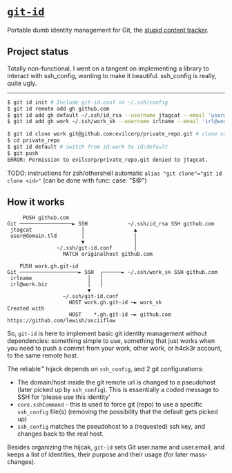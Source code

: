 # [`git-id`](https://github.com/jtagcat/git-id)
Portable dumb identity management for Git, the [stupid content tracker](https://git-scm.com/docs/git#_name).


## Project status
Totally non-functional. I went on a tangent on implementing a library to interact with ssh_config, wanting to make it beautiful. ssh_config is really, quite ugly. 

***


```sh
$ git id init # Include git-id.conf in ~/.ssh/config
$ git id remote add gh github.com
$ git id add gh default ~/.ssh/id_rsa --username jtagcat --email 'user@domain.tld'
$ git id add gh work ~/.ssh/work_sk --username irlname --email 'irl@work.biz' --description 'Evilcorp'

$ git id clone work git@github.com:evilcorp/private_repo.git # clone using id:work
$ cd private_repo
$ git id default # switch from id:work to id:default
$ git push
ERROR: Permission to evilcorp/private_repo.git denied to jtagcat.
```

TODO: instructions for zsh/othershell automatic `alias "git clone"="git id clone <id>"` (can be done with func: case: "$@")

## How it works
```ascii
     PUSH github.com
Git ─────────────────► SSH             ~/.ssh/id_rsa SSH github.com
 jtagcat                │                ▲
 user@domain.tld        │                │
                        ▼                │
                ~/.ssh/git-id.conf       │
                  MATCH originalhost github.com
```
```ascii
    PUSH work.gh.git-id
Git ───────────────────► SSH  ┌──────► ~/.ssh/work_sk SSH github.com
 irlname                  │   │
 irl@work.biz             │   │
                          ▼
                  ~/.ssh/git-id.conf
                    HOST work.gh.git-id ─► work_sk                                    Created with
                    HOST    *.gh.git-id ─► github.com          https://github.com/lewish/asciiflow             
```

So, `git-id` is here to implement basic git identity management without dependencies: something simple to use, something that just works when you need to push a commit from your work, other work, or h4ck3r account, to the same remote host.

The reliable™ hijack depends on `ssh_config`, and 2 git configurations:
 - The domain/host inside the git remote url is changed to a pseudohost (later picked up by `ssh_config`). This is essentially a coded message to SSH for 'please use this identity'
 - `core.sshCommand` - this is used to force git (repo) to use a specific `ssh_config` file(s) (removing the possibility that the default gets picked up)
 - `ssh_config` matches the pseudohost to a (requested) ssh key, and changes back to the real host.

Besides organizing the hijcak, `git-id` sets Git user.name and user.email, and keeps a list of identities, their purpose and their usage (for later mass-changes).
